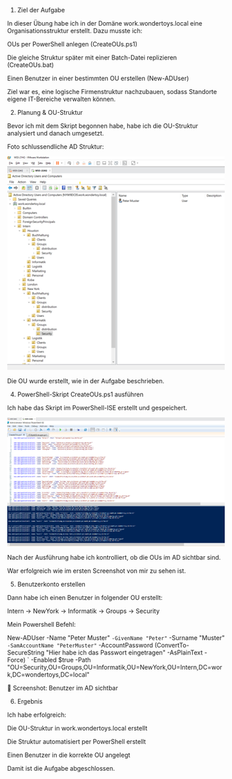 1. Ziel der Aufgabe

In dieser Übung habe ich in der Domäne work.wondertoys.local eine Organisationsstruktur erstellt.
Dazu musste ich:

OUs per PowerShell anlegen (CreateOUs.ps1)

Die gleiche Struktur später mit einer Batch-Datei replizieren (CreateOUs.bat)

Einen Benutzer in einer bestimmten OU erstellen (New-ADUser)

Ziel war es, eine logische Firmenstruktur nachzubauen, sodass Standorte eigene IT-Bereiche verwalten können.

2. Planung & OU-Struktur

Bevor ich mit dem Skript begonnen habe, habe ich die OU-Struktur analysiert und danach umgesetzt.

Foto schlussendliche AD Struktur:

 ![Mein Screenshot](./Screenshot.png)

Die OU wurde erstellt, wie in der Aufgabe beschrieben.

4. PowerShell-Skript CreateOUs.ps1 ausführen

Ich habe das Skript im PowerShell-ISE erstellt und gespeichert.

 ![Mein Screenshot](./Screenshot2.png)

Nach der Ausführung habe ich kontrolliert, ob die OUs im AD sichtbar sind.

War erfolgreich wie im ersten Screenshot von mir zu sehen ist.

5. Benutzerkonto erstellen

Dann habe ich einen Benutzer in folgender OU erstellt:

Intern → NewYork → Informatik → Groups → Security

Mein Powershell Befehl:

New-ADUser -Name "Peter Muster" `
 -GivenName "Peter" `
 -Surname "Muster" `
 -SamAccountName "PeterMuster" `
 -AccountPassword (ConvertTo-SecureString "Hier habe ich das Passwort eingetragen" -AsPlainText -Force) `
 -Enabled $true 
 -Path "OU=Security,OU=Groups,OU=Informatik,OU=NewYork,OU=Intern,DC=work,DC=wondertoys,DC=local" 

📎 Screenshot: Benutzer im AD sichtbar

6. Ergebnis

Ich habe erfolgreich:

Die OU-Struktur in work.wondertoys.local erstellt

Die Struktur automatisiert per PowerShell erstellt

Einen Benutzer in die korrekte OU angelegt

Damit ist die Aufgabe abgeschlossen.
